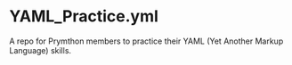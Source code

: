 # YAML_Practice.yml
A repo for Prymthon members to practice their YAML (Yet Another Markup Language) skills.
